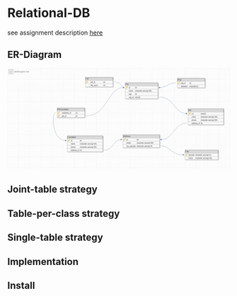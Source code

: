 # Relational-DB

see assignment description [here](01-relational-db.pdf)

## ER-Diagram

![image](Diagram/ER.png)

## Joint-table strategy



## Table-per-class strategy



## Single-table strategy



## Implementation


## Install
